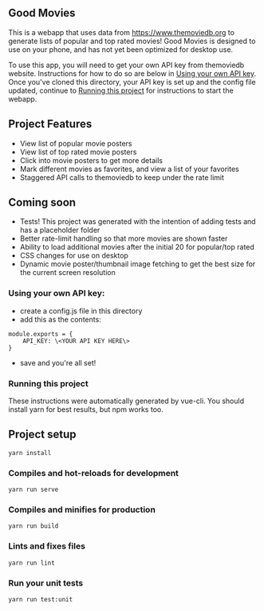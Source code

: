 ## Good Movies
This is a webapp that uses data from https://www.themoviedb.org to generate lists of popular and top rated movies! Good Movies is designed to use on your phone, and has not yet been optimized for desktop use. 

To use this app, you will need to get your own API key from themoviedb website. Instructions for how to do so are below in [Using your own API key](#using-your-own-api-key). Once you've cloned this directory, your API key is set up and the config file updated, continue to [Running this project](#running-this-project) for instructions to start the webapp.

## Project Features
- View list of popular movie posters
- View list of top rated movie posters
- Click into movie posters to get more details
- Mark different movies as favorites, and view a list of your favorites
- Staggered API calls to themoviedb to keep under the rate limit

## Coming soon
- Tests! This project was generated with the intention of adding tests and has a placeholder folder
- Better rate-limit handling so that more movies are shown faster
- Ability to load additional movies after the initial 20 for popular/top rated
- CSS changes for use on desktop
- Dynamic movie poster/thumbnail image fetching to get the best size for the current screen resolution


### Using your own API key:
- create a config.js file in this directory
- add this as the contents: 
```
module.exports = {
	API_KEY: \<YOUR API KEY HERE\>
}
```
- save and you're all set!


### Running this project
These instructions were automatically generated by vue-cli. You should install yarn for best results, but npm works too.

## Project setup
```
yarn install
```

### Compiles and hot-reloads for development
```
yarn run serve
```

### Compiles and minifies for production
```
yarn run build
```

### Lints and fixes files
```
yarn run lint
```

### Run your unit tests
```
yarn run test:unit
```

